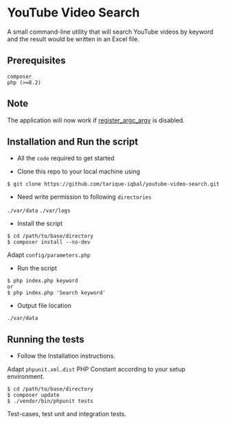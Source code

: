 # YouTube Video Search
A small command-line utility that will search YouTube videos by keyword and the result would be written in an Excel file.

## Prerequisites

```
composer
php (>=8.2)
```

## Note
The application will now work if [register_argc_argv](http://php.net/manual/en/ini.core.php#ini.register-argc-argv) is disabled.

## Installation and Run the script

- All the `code` required to get started

- Clone this repo to your local machine using
```shell
$ git clone https://github.com/tarique-iqbal/youtube-video-search.git
```

- Need write permission to following `directories`

`./var/data` `./var/logs` 

- Install the script

```shell
$ cd /path/to/base/directory
$ composer install --no-dev
```

Adapt `config/parameters.php`

- Run the script

```shell
$ php index.php keyword
or
$ php index.php 'Search keyword'
```

- Output file location

`./var/data`

## Running the tests

- Follow the Installation instructions.

Adapt `phpunit.xml.dist` PHP Constant according to your setup environment.

```shell
$ cd /path/to/base/directory
$ composer update
$ ./vendor/bin/phpunit tests
```

Test-cases, test unit and integration tests.
